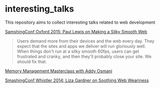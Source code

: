 # interesting_talks
This repository aims to collect interesting talks related to web development

[SamshingConf Oxford 2015: Paul Lewis on Making a Silky Smooth Web](https://vimeo.com/125121010 "SamshingConf Oxford 2015: Paul Lewis on Making a Silky Smooth Web")
> Users demand more from their devices and the web every day. They expect that the sites and apps we deliver will run gloriously well. When things don't run at a silky smooth 60fps, users can get frustrated and cranky, and then they'll probably close your site. We should fix that.


[Memory Management Masterclass with Addy Osmani](https://www.youtube.com/watch?v=LaxbdIyBkL0 "Memory Management Masterclass with Addy Osmani")

[SmashingConf Whistler 2014: Liza Gardner on Soothing Web Weariness](https://vimeo.com/125545019)
